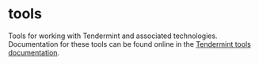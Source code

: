 # tools

Tools for working with Tendermint and associated technologies. Documentation for
these tools can be found online in the [Tendermint tools
documentation](https://docs.tendermint.com/main/tools/).
